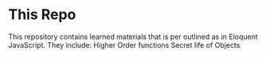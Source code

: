 # This Repo

This repository contains learned materials that is per outlined as in Eloquent JavaScript.
They include:
Higher Order functions
Secret life of Objects
